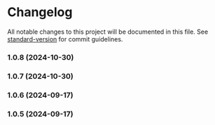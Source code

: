 # Changelog

All notable changes to this project will be documented in this file. See [standard-version](https://github.com/conventional-changelog/standard-version) for commit guidelines.

### 1.0.8 (2024-10-30)

### 1.0.7 (2024-10-30)

### 1.0.6 (2024-09-17)

### 1.0.5 (2024-09-17)

